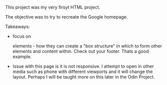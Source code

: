 This project was my very firsyt HTML project.

The objective was to try to recreate the Google homepage.

Takeaways:

- focus on <div> elements - how they can create a "box structure" in which to form other elements and content within. Check out your footer. Thats a good example. 

- Issue with this page is it is not responsive. I attempt to open in other media such as phone with different viewports and it will change the layout. Perhaps I will be taught more on this later in the Odin Project.
